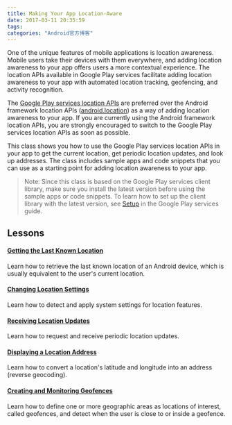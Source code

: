 ```yaml
---
title: Making Your App Location-Aware
date: 2017-03-11 20:35:59
tags:
categories: "Android官方博客"
---
```


One of the unique features of mobile applications is location awareness. Mobile users take their devices with them everywhere, and adding location awareness to your app offers users a more contextual experience. The location APIs available in Google Play services facilitate adding location awareness to your app with automated location tracking, geofencing, and activity recognition.

The [Google Play services location APIs](https://developers.google.com/android/reference/com/google/android/gms/location/package-summary) are preferred over the Android framework location APIs ([android.location](https://developer.android.com/reference/android/location/package-summary.html)) as a way of adding location awareness to your app. If you are currently using the Android framework location APIs, you are strongly encouraged to switch to the Google Play services location APIs as soon as possible.

This class shows you how to use the Google Play services location APIs in your app to get the current location, get periodic location updates, and look up addresses. The class includes sample apps and code snippets that you can use as a starting point for adding location awareness to your app.

<!--more-->

>Note: Since this class is based on the Google Play services client library, make sure you install the latest version before using the sample apps or code snippets. To learn how to set up the client library with the latest version, see [Setup](https://developers.google.com/android/guides/setup) in the Google Play services guide.

## Lessons

#### [Getting the Last Known Location]()

Learn how to retrieve the last known location of an Android device, which is usually equivalent to the user's current location.

#### [Changing Location Settings]()

Learn how to detect and apply system settings for location features.

#### [Receiving Location Updates]()

Learn how to request and receive periodic location updates.

#### [Displaying a Location Address]()

Learn how to convert a location's latitude and longitude into an address (reverse geocoding).

#### [Creating and Monitoring Geofences]()

Learn how to define one or more geographic areas as locations of interest, called geofences, and detect when the user is close to or inside a geofence.
